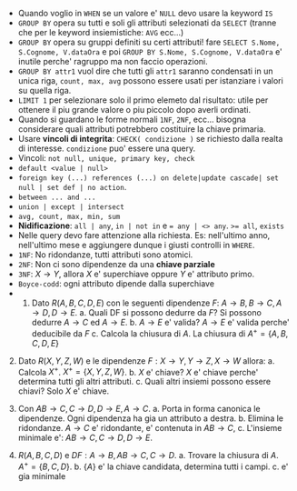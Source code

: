 * Quando voglio in `WHEN` se un valore e' `NULL` devo usare la keyword `IS`
* `GROUP BY` opera su tutti e soli gli attributi selezionati da `SELECT` (tranne che per le keyword insiemistiche: `AVG` ecc...)
* `GROUP BY` opera su gruppi definiti su certi attributi! fare `SELECT S.Nome, S.Cognome, V.dataOra` e poi `GROUP BY S.Nome, S.Cognome, V.dataOra` e' inutile perche' ragruppo ma non faccio operazioni.
* `GROUP BY attr1` vuol dire che tutti gli `attr1` saranno condensati in un unica riga, `count, max, avg` possono essere usati per istanziare i valori su quella riga. 
*  `LIMIT 1` per selezionare solo il primo elemeto dal risultato: utile per ottenere il piu grande valore o piu piccolo dopo averli ordinati.
* Quando si guardano le forme normali `1NF`, `2NF`, ecc...  bisogna considerare quali attributi potrebbero costituire la chiave primaria.
* Usare **vincoli di integrita**: `CHECK( condizione )` se richiesto dalla realta di interesse. `condizione` puo' essere una query.
* Vincoli: `not null, unique, primary key, check`
* `default <value | null>`
* `foreign key (...) references (...) on delete|update cascade| set null | set def | no action`. 
* `between ... and ...`
* `union | except | intersect`
* `avg, count, max, min, sum`
* **Nidificazione**: `all | any`, `in | not in` e `= any | <> any`. `>= all`, `exists`
* Nelle query devo fare attenzione alla richiesta. Es: nell'ultimo anno, nell'ultimo mese e aggiungere dunque i giusti controlli in `WHERE`.
* `1NF`: No ridondanze, tutti attributi sono atomici. 
* `2NF`: Non ci sono dipendenze da una **chiave parziale**
* `3NF`: $X \to Y$, allora $X$ e' superchiave oppure $Y$ e' attributo primo.
* `Boyce-codd`: ogni attributo dipende dalla superchiave 
* 1. Dato $R(A,B,C,D,E)$ con le seguenti dipendenze $F$: $A\to B, B \to C, A \to D, D\to E$.
	a. Quali DF si possono dedurre da $F$? Si possono dedurre $A\to C$ ed $A \to E$. 
	b. $A\to E$ e' valida? $A\to E$ e' valida perche' deducibile da $F$
	c. Calcola la chiusura di $A$. La chiusura di $A^+ = \{A,B,C,D,E\}$

2. Dato $R(X,Y,Z,W)$ e le dipendenze $F: X \to Y, Y \to Z, X \to W$ allora:
	a. Calcola $X^+$. $X^+ = \{X, Y, Z, W\}$.
	b. $X$ e' chiave? $X$ e' chiave perche' determina tutti gli altri attributi.
	c. Quali altri insiemi possono essere chiavi? Solo $X$ e' chiave.

3. Con $AB \to C, C\to D, D \to E, A\to C$.
	a. Porta in forma canonica le dipendenze. Ogni dipendenza ha gia un attributo a destra.
	b. Elimina le ridondanze.  $A \to C$ e' ridondante, e' contenuta in $AB \to C$,
	c. L'insieme minimale e': $AB \to C, C \to D, D \to E$.
4. $R(A,B,C,D)$ e $DF: A \to B, AB \to C, C \to D$.
	a. Trovare la chiusura di $A$. $A^+= \{B, C, D\}$.
	b. $\{A\}$ e' la chiave candidata, determina tutti i campi.
	c. e' gia minimale
